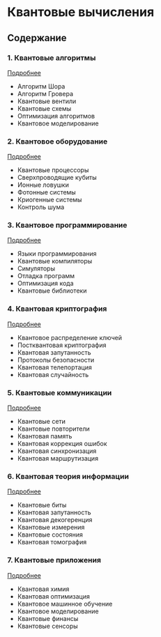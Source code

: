 # Квантовые вычисления

## Содержание

### 1. Квантовые алгоритмы
[Подробнее](/specializations/quantum-computing/algorithms/index.md)
- Алгоритм Шора
- Алгоритм Гровера
- Квантовые вентили
- Квантовые схемы
- Оптимизация алгоритмов
- Квантовое моделирование

### 2. Квантовое оборудование
[Подробнее](/specializations/quantum-computing/hardware/index.md)
- Квантовые процессоры
- Сверхпроводящие кубиты
- Ионные ловушки
- Фотонные системы
- Криогенные системы
- Контроль шума

### 3. Квантовое программирование
[Подробнее](/specializations/quantum-computing/programming/index.md)
- Языки программирования
- Квантовые компиляторы
- Симуляторы
- Отладка программ
- Оптимизация кода
- Квантовые библиотеки

### 4. Квантовая криптография
[Подробнее](/specializations/quantum-computing/cryptography/index.md)
- Квантовое распределение ключей
- Постквантовая криптография
- Квантовая запутанность
- Протоколы безопасности
- Квантовая телепортация
- Квантовая случайность

### 5. Квантовые коммуникации
[Подробнее](/specializations/quantum-computing/communications/index.md)
- Квантовые сети
- Квантовые повторители
- Квантовая память
- Квантовая коррекция ошибок
- Квантовая синхронизация
- Квантовая маршрутизация

### 6. Квантовая теория информации
[Подробнее](/specializations/quantum-computing/information/index.md)
- Квантовые биты
- Квантовая запутанность
- Квантовая декогеренция
- Квантовые измерения
- Квантовые состояния
- Квантовая томография

### 7. Квантовые приложения
[Подробнее](/specializations/quantum-computing/applications/index.md)
- Квантовая химия
- Квантовая оптимизация
- Квантовое машинное обучение
- Квантовое моделирование
- Квантовые финансы
- Квантовые сенсоры
